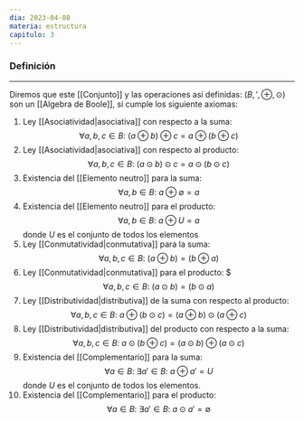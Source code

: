 ```yaml
---
dia: 2023-04-08
materia: estructura
capitulo: 3
---
```

### Definición
---
Diremos que este [[Conjunto]] y las operaciones así definidas: $\left(B, ', \oplus, \odot \right)$ son un [[Algebra de Boole]], si cumple los siguiente axiomas:

1) Ley [[Asociatividad|asociativa]] con respecto a la suma: $$ \forall a, b, c \in B: ~ (a \oplus b) \oplus c = a \oplus (b \oplus c) $$
2) Ley [[Asociatividad|asociativa]] con respecto al producto: $$ \forall a, b, c \in B: ~ (a \odot b) \odot c = a \odot (b \odot c) $$
3) Existencia del [[Elemento neutro]] para la suma: $$ \forall a, b \in B: ~ a \oplus \emptyset = a $$
4) Existencia del [[Elemento neutro]] para el producto: $$ \forall a, b \in B: ~ a \oplus U = a $$ donde $U$ es el conjunto de todos los elementos
5) Ley [[Conmutatividad|conmutativa]] para la suma: $$ \forall a, b, c \in B: ~ (a \oplus b) = (b \oplus a) $$
6) Ley [[Conmutatividad|conmutativa]] para el producto: $$$ \forall a, b, c \in B: ~ (a \odot b) = (b \odot a) $$
7) Ley [[Distributividad|distributiva]] de la suma con respecto al producto: $$ \forall a, b, c \in B: ~ a \oplus (b \odot c) = (a \oplus b) \odot (a \oplus c) $$
8) Ley [[Distributividad|distributiva]] del producto con respecto a la suma: $$ \forall a, b, c \in B: ~ a \odot (b \oplus c) = (a \odot b) \oplus (a \odot c) $$
9) Existencia del [[Complementario]] para la suma: $$ \forall a \in B: ~ \exists a' \in B: ~ a \oplus a' = U $$ donde $U$ es el conjunto de todos los elementos.
10) Existencia del [[Complementario]] para el producto: $$ \forall a \in B: ~ \exists a' \in B: ~ a \odot a' = \emptyset $$